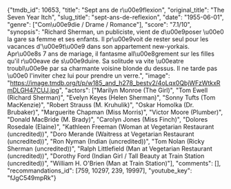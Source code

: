 {"tmdb_id": 10653, "title": "Sept ans de r\u00e9flexion", "original_title": "The Seven Year Itch", "slug_title": "sept-ans-de-reflexion", "date": "1955-06-01", "genre": ["Com\u00e9die / Drame / Romance"], "score": "7.1/10", "synopsis": "Richard Sherman, un publiciste, vient de d\u00e9poser \u00e0 la gare sa femme et ses enfants. Il pr\u00e9voit de rester seul pour les vacances d'\u00e9t\u00e9 dans son appartement new-yorkais. Apr\u00e8s 7 ans de mariage, il fantasme all\u00e8grement sur les filles qu'il r\u00eave de s\u00e9duire. Sa solitude va vite \u00eatre troubl\u00e9e par sa charmante voisine blonde du dessus. Il ne tarde pas \u00e0 l'inviter chez lui pour prendre un verre.", "image": "https://image.tmdb.org/t/p/w185_and_h278_bestv2/4oLqx0QbjWFzWtkxRmDLGH47CUJ.jpg", "actors": ["Marilyn Monroe (The Girl)", "Tom Ewell (Richard Sherman)", "Evelyn Keyes (Helen Sherman)", "Sonny Tufts (Tom MacKenzie)", "Robert Strauss (M. Kruhulik)", "Oskar Homolka (Dr. Brubaker)", "Marguerite Chapman (Miss Morris)", "Victor Moore (Plumber)", "Donald MacBride (M. Brady)", "Carolyn Jones (Miss Finch)", "Dolores Rosedale (Elaine)", "Kathleen Freeman (Woman at Vegetarian Restaurant (uncredited))", "Doro Merande (Waitress at Vegetarian Restaurant (uncredited))", "Ron Nyman (Indian (uncredited))", "Tom Nolan (Ricky Sherman (uncredited))", "Ralph Littlefield (Man at Vegetarian Restaurant (uncredited))", "Dorothy Ford (Indian Girl / Tall Beauty at Train Station (uncredited))", "William H. O'Brien (Man at Train Station)"], "comments": [], "recommandations_id": [759, 10297, 239, 19997], "youtube_key": "fJgC549mpRk"}